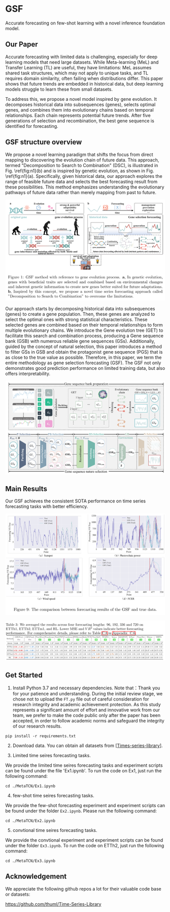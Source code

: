 # GSF
Accurate forecasting on few-shot learning with a novel inference foundation model.

## Our Paper
Accurate forecasting with limited data is challenging, especially for deep learning models that need large datasets. While Meta-learning (MeL) and Transfer Learning (TL) are useful, they have limitations: MeL assumes shared task structures, which may not apply to unique tasks, and TL requires domain similarity, often failing when distributions differ. This paper shows that future trends are embedded in historical data, but deep learning models struggle to learn these from small datasets.

To address this, we propose a novel model inspired by gene evolution. It decomposes historical data into subsequences (genes), selects optimal genes, and combines them into evolutionary chains based on temporal relationships. Each chain represents potential future trends. After five generations of selection and recombination, the best gene sequence is identified for forecasting.

## GSF structure overview
We propose a novel learning paradigm that shifts the focus from direct mapping to discovering the evolution chain of future data. This approach, termed "Decomposition to Search to Combination" (DSC), is illustrated in Fig. \ref{fig:n1}(b) and is inspired by genetic evolution, as shown in Fig. \ref{fig:n1}(a). Specifically, given historical data, our approach explores the range of feasible future data and selects the best forecasting result from these possibilities. This method emphasizes understanding the evolutionary pathways of future data rather than merely mapping from past to future.


![image](figures/GSF.png)


Our approach starts by decomposing historical data into subsequences (genes) to create a gene population. Then, these genes are analyzed to select the optimal ones with strong statistical characteristics. These selected genes are combined based on their temporal relationships to form multiple evolutionary chains. We introduce the Gene evolution tree (GET) to facilitate this search and combination process, producing a Gene sequence bank (GSB) with numerous reliable gene sequences (GSs). Additionally, guided by the concept of natural selection, this paper introduces a method to filter GSs in GSB and obtain the protagonist gene sequence (PGS) that is as close to the true value as possible. Therefore, in this paper, we term the entire methodology as gene selection forecasting (GSF). The GSF not only demonstrates good prediction performance on limited training data, but also offers interpretability.


![image](figures/GSF_structure.png)



## Main Results


Our GSF achieves the consistent SOTA performance on time series forecasting tasks with better efficiency.

![image](figures/GSF_Ex1.png)


![image](figures/GSF_Ex2.png)


## Get Started

1. Install Python 3.7 and necessary dependencies. Note that：Thank you for your patience and understanding. During the initial review stage, we chose not to upload the `FT.py` file out of careful consideration for research integrity and academic achievement protection. As this study represents a significant amount of effort and innovative work from our team, we prefer to make the code public only after the paper has been accepted, in order to follow academic norms and safeguard the integrity of our research results.
```
pip install -r requirements.txt
```
2. Download data. You can obtain all datasets from [[Times-series-library](https://github.com/thuml/Time-Series-Library)].

3. Limited time seires forecasting tasks.
 
We provide the limited time seires forecasting tasks and experiment scripts can be found under the file 'Ex1.ipynb'. To run the code on Ex1, just run the following command:

```
cd ./MetaTCN/Ex1.ipynb
```

4. few-shot time seires forecasting tasks.

We provide the few-shot forecasting experiment  and experiment scripts can be found under the folder `Ex2.ipynb`. Please run the following command:

```
cd ./MetaTCN/Ex2.ipynb
```

5. convtional time seires forecasting tasks.

We provide the convtional experiment and experiment scripts can be found under the folder `Ex3.ipynb`. To run the code on ETTh2, just run the following command:

```
cd ./MetaTCN/Ex3.ipynb
```

## Acknowledgement

We appreciate the following github repos a lot for their valuable code base or datasets:

https://github.com/thuml/Time-Series-Library




